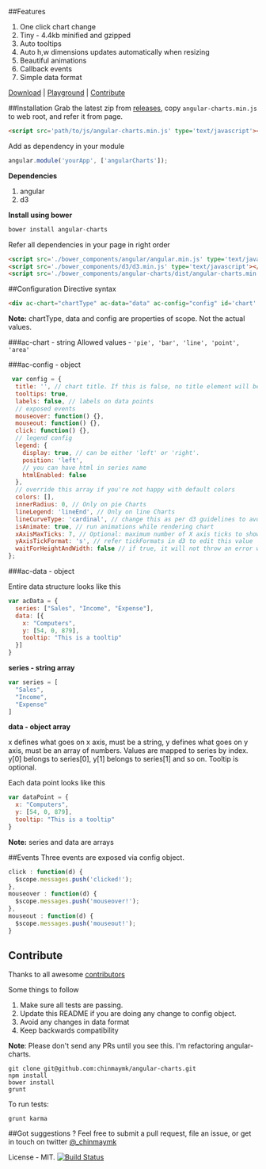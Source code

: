 ##Features
1. One click chart change
2. Tiny - 4.4kb minified and gzipped
3. Auto tooltips
4. Auto h,w dimensions updates automatically when resizing
5. Beautiful animations
6. Callback events
7. Simple data format

[Download](https://github.com/chinmaymk/angular-charts/releases) | [Playground](http://plnkr.co/edit/T9J7bz?p=preview) | [Contribute](#contribute)

##Installation
Grab the latest zip from [releases](https://github.com/chinmaymk/angular-charts/releases), copy ```angular-charts.min.js``` to web root, and refer it from page.

```html
<script src='path/to/js/angular-charts.min.js' type='text/javascript'></script>
```
Add as dependency in your module

```js
angular.module('yourApp', ['angularCharts']);
```
**Dependencies**

1. angular
2. d3

**Install using bower**

```js
bower install angular-charts
```
Refer all dependencies in your page in right order

```html
<script src='./bower_components/angular/angular.min.js' type='text/javascript'></script>
<script src='./bower_components/d3/d3.min.js' type='text/javascript'></script>
<script src='./bower_components/angular-charts/dist/angular-charts.min.js' type='text/javascript'></script>
```

##Configuration
Directive syntax

```html
<div ac-chart="chartType" ac-data="data" ac-config="config" id='chart' class='chart'></div>
```
**Note:** chartType, data and config are properties of scope. Not the actual values.


###ac-chart  - string
Allowed values - `'pie', 'bar', 'line', 'point', 'area'`

###ac-config - object

```js
 var config = {
  title: '', // chart title. If this is false, no title element will be created.
  tooltips: true,
  labels: false, // labels on data points
  // exposed events
  mouseover: function() {},
  mouseout: function() {},
  click: function() {},
  // legend config
  legend: {
    display: true, // can be either 'left' or 'right'.
    position: 'left',
    // you can have html in series name
    htmlEnabled: false
  },
  // override this array if you're not happy with default colors
  colors: [],
  innerRadius: 0, // Only on pie Charts
  lineLegend: 'lineEnd', // Only on line Charts
  lineCurveType: 'cardinal', // change this as per d3 guidelines to avoid smoothline
  isAnimate: true, // run animations while rendering chart
  xAxisMaxTicks: 7, // Optional: maximum number of X axis ticks to show if data points exceed this number
  yAxisTickFormat: 's', // refer tickFormats in d3 to edit this value
  waitForHeightAndWidth: false // if true, it will not throw an error when the height or width are not defined (e.g. while creating a modal form), and it will be keep watching for valid height and width values
};
```

###ac-data - object

Entire data structure looks like this
```js
var acData = {
  series: ["Sales", "Income", "Expense"],
  data: [{
    x: "Computers",
    y: [54, 0, 879],
    tooltip: "This is a tooltip"
  }]
}
```

**series - string array**
```js
var series = [
  "Sales",
  "Income",
  "Expense"
]
```
**data - object array**

x defines what goes on x axis, must be a string, y defines what goes on y axis, must be an array of numbers.
Values are mapped to series by index. y[0] belongs to series[0], y[1] belongs to series[1] and so on. Tooltip is optional.

Each data point looks like this

```js
var dataPoint = {
  x: "Computers",
  y: [54, 0, 879],
  tooltip: "This is a tooltip"
}
```
**Note:** series and data are arrays

##Events
Three events are exposed via config object.

```js
click : function(d) {
  $scope.messages.push('clicked!');
},
mouseover : function(d) {
  $scope.messages.push('mouseover!');
},
mouseout : function(d) {
  $scope.messages.push('mouseout!');
}
```

## Contribute
Thanks to all awesome [contributors](https://github.com/chinmaymk/angular-charts/network/members)

Some things to follow

1. Make sure all tests are passing.
2. Update this README if you are doing any change to config object.
3. Avoid any changes in data format
4. Keep backwards compatibility

**Note**: Please don't send any PRs until you see this. I'm refactoring angular-charts.

    git clone git@github.com:chinmaymk/angular-charts.git
    npm install
    bower install
    grunt

To run tests:

    grunt karma

##Got suggestions ?
Feel free to submit a pull request, file an issue, or get in touch on twitter [@_chinmaymk](https://twitter.com/_chinmaymk)

License - MIT.
[![Build Status](https://travis-ci.org/chinmaymk/angular-charts.svg?branch=master)](https://travis-ci.org/chinmaymk/angular-charts)
